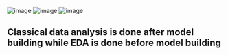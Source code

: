 ![image](https://github.com/ShubhPatil95/GCP/assets/74223025/b256394c-0818-4d4f-9d10-08c37385fb87)
![image](https://github.com/ShubhPatil95/GCP/assets/74223025/9ae7a3b0-3969-4173-ada2-b8b4a0e34953)
![image](https://github.com/ShubhPatil95/GCP/assets/74223025/d40f8666-d64c-4ac9-a94b-a8d73f78763c)
## Classical data analysis is done after model building while EDA is done before model building
